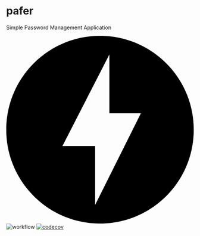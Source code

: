 # pafer
Simple Password Management Application

<svg role="img" viewBox="0 0 24 24" xmlns="http://www.w3.org/2000/svg"><title>FastAPI</title><path d="M12 0C5.375 0 0 5.375 0 12c0 6.627 5.375 12 12 12 6.626 0 12-5.373 12-12 0-6.625-5.373-12-12-12zm-.624 21.62v-7.528H7.19L13.203 2.38v7.528h4.029L11.376 21.62z"/></svg>
![workflow](https://github.com/cdw8431/pafer-restapi/actions/workflows/python-app.yml/badge.svg)
[![codecov](https://codecov.io/gh/cdw8431/pafer-restapi/branch/main/graph/badge.svg?token=S3ZN3LJYAQ)](https://codecov.io/gh/cdw8431/pafer-restapi)
